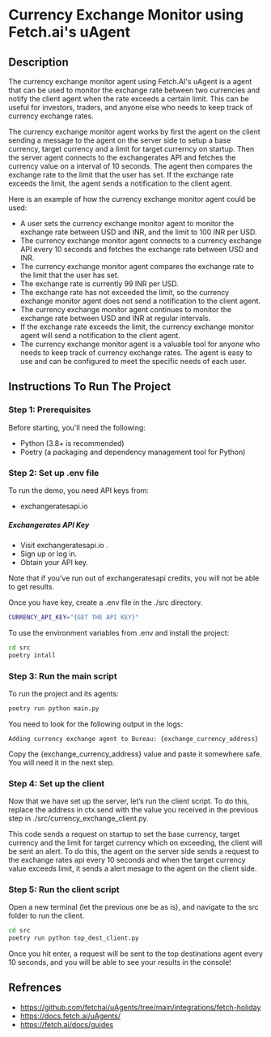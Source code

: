 #  Currency Exchange Monitor using Fetch.ai's uAgent 
## Description
The currency exchange monitor agent using Fetch.AI's uAgent is a agent that can be used to monitor the exchange rate between two currencies and notify the client agent when the rate exceeds a certain limit. This can be useful for investors, traders, and anyone else who needs to keep track of currency exchange rates.

The currency exchange monitor agent works by first the agent on the client sending a message to the agent on the server side to setup a base currency, target currency and a limit for target currerncy on startup. Then the server agent connects to the exchangerates API and fetches the currency value on a interval of 10 seconds. The agent then compares the exchange rate to the limit that the user has set. If the exchange rate exceeds the limit, the agent sends a notification to the client agent.

Here is an example of how the currency exchange monitor agent could be used:

* A user sets the currency exchange monitor agent to monitor the exchange rate between USD and INR, and the limit to 100 INR per USD.
* The currency exchange monitor agent connects to a currency exchange API every 10 seconds and fetches the exchange rate between USD and INR.
* The currency exchange monitor agent compares the exchange rate to the limit that the user has set.
* The exchange rate is currently 99 INR per USD.
* The exchange rate has not exceeded the limit, so the currency exchange monitor agent does not send a notification to the client agent.
* The currency exchange monitor agent continues to monitor the exchange rate between USD and INR at regular intervals.
* If the exchange rate exceeds the limit, the currency exchange monitor agent will send a notification to the client agent.
* The currency exchange monitor agent is a valuable tool for anyone who needs to keep track of currency exchange rates. The agent is easy to use and can be configured to meet the specific needs of each user.
  
## Instructions To Run The Project
### Step 1: Prerequisites
Before starting, you'll need the following:
* Python (3.8+ is recommended)
* Poetry (a packaging and dependency management tool for Python)

### Step 2: Set up .env file
To run the demo, you need API keys from:
* exchangeratesapi.io


##### Exchangerates API Key
* Visit exchangeratesapi.io .
* Sign up or log in.
* Obtain your API key.

Note that if you’ve run out of exchangeratesapi credits, you will not be able to get results.

Once you have key, create a .env file in the ./src directory.
```bash
CURRENCY_API_KEY="{GET THE API KEY}"
```
To use the environment variables from .env and install the project:
```bash
cd src
poetry intall
```
### Step 3: Run the main script
To run the project and its agents:
```bash
poetry run python main.py
```
You need to look for the following output in the logs:
```
Adding currency exchange agent to Bureau: {exchange_currency_address}
```
Copy the {exchange_currency_address} value and paste it somewhere safe. You will need it in the next step.
### Step 4: Set up the client
Now that we have set up the server, let’s run the client script. To do this, replace the address in ctx.send with the value you received in the previous step in ./src/currency_exchange_client.py.

This code sends a request on startup to set the base currency, target currency and the limit for target currency which on exceeding, the client will be sent an alert. To do this, the agent on the server side sends a request to the exchange rates api every 10 seconds and when the target currency value exceeds limit, it sends a alert mesage to the agent on the client side.

### Step 5: Run the client script
Open a new terminal (let the previous one be as is), and navigate to the src folder to run the client.
```bash
cd src
poetry run python top_dest_client.py
```
Once you hit enter, a request will be sent to the top destinations agent every 10 seconds, and you will be able to see your results in the console!

## Refrences
* https://github.com/fetchai/uAgents/tree/main/integrations/fetch-holiday
* https://docs.fetch.ai/uAgents/
* https://fetch.ai/docs/guides
